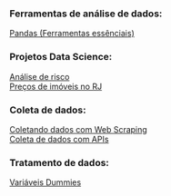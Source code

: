 
### Ferramentas de análise de dados:

<a href='https://github.com/dev-daniel-amorim/Analise_de_dados-Ferramentas'> Pandas (Ferramentas essênciais)</a><br>

### Projetos Data Science:

<a href='https://github.com/dev-daniel-amorim/Data_science-Analise-de-risco'> Análise de risco </a><br>
<a href='https://github.com/dev-daniel-amorim/DS-Machine_learning'> Preços de imóveis no RJ </a><br>

### Coleta de dados:

<a href='https://github.com/dev-daniel-amorim/Coleta_de_dados-WebScraping'> Coletando dados com Web Scraping </a><br>
<a href='https://github.com/dev-daniel-amorim/Coleta_de_dados-APIs'> Coleta de dados com APIs </a><br>

### Tratamento de dados:

<a href='https://github.com/dev-daniel-amorim/DS-Variaveis_Dummies'> Variáveis Dummies </a><br>
<a href='#'> </a><br>
